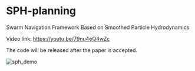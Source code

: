 # SPH-planning
Swarm Navigation Framework Based on Smoothed Particle Hydrodynamics

Video link: https://youtu.be/79nu4eQ4wZc

The code will be released after the paper is accepted.

![sph_demo](gif/sph_demo.gif)